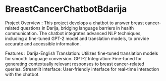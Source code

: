 # BreastCancerChatbotBdarija
Project Overview : 
This project develops a chatbot to answer breast cancer-related questions in Darija, bridging language barriers in health communication. The chatbot integrates advanced NLP techniques, including a fine-tuned GPT-2 model and translation models, to provide accurate and accessible  information.

Features : 
Darija-English Translation: Utilizes fine-tuned translation models for smooth language conversion.
GPT-2 Integration: Fine-tuned for generating contextually relevant responses to breast cancer-related queries.
Streamlit Interface: User-friendly interface for real-time interaction with the chatbot.
